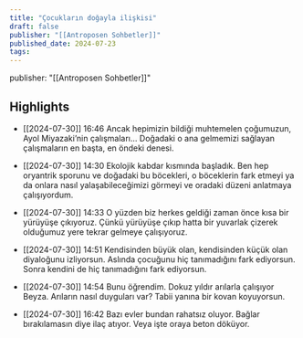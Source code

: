 ```yaml
---
title: "Çocukların doğayla ilişkisi"
draft: false
publisher: "[[Antroposen Sohbetler]]"
published_date: 2024-07-23
tags:
---
```

publisher: "[[Antroposen Sohbetler]]"


## Highlights
* [[2024-07-30]] 16:46  Ancak hepimizin bildiği muhtemelen çoğumuzun, Ayol Miyazaki’nin çalışmaları… Doğadaki o ana gelmemizi sağlayan çalışmaların en başta, en öndeki denesi.

* [[2024-07-30]] 14:30  Ekolojik kabdar kısmında başladık. Ben hep oryantrik sporunu ve doğadaki bu böcekleri, o böceklerin fark etmeyi ya da onlara nasıl yalaşabileceğimizi görmeyi ve oradaki düzeni anlatmaya çalışıyordum.

* [[2024-07-30]] 14:33  O yüzden biz herkes geldiği zaman önce kısa bir yürüyüşe çıkıyoruz. Çünkü yürüyüşe çıkıp hatta bir yuvarlak çizerek olduğumuz yere tekrar gelmeye çalışıyoruz.

* [[2024-07-30]] 14:51  Kendisinden büyük olan, kendisinden küçük olan diyaloğunu izliyorsun. Aslında çocuğunu hiç tanımadığını fark ediyorsun. Sonra kendini de hiç tanımadığını fark ediyorsun.

* [[2024-07-30]] 14:54  Bunu öğrendim. Dokuz yıldır arılarla çalışıyor Beyza. Arıların nasıl duyguları var? Tabii yanına bir kovan koyuyorsun.

* [[2024-07-30]] 16:42  Bazı evler bundan rahatsız oluyor. Bağlar bırakılamasın diye ilaç atıyor. Veya işte oraya beton döküyor.

